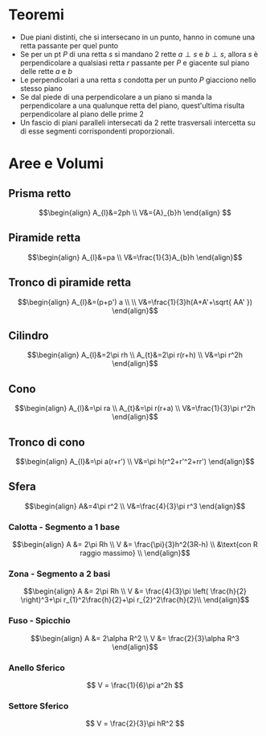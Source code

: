 # Teoremi
- Due piani distinti, che si intersecano in un punto, hanno in comune una retta passante per quel punto
- Se per un pt $P$ di una retta $s$ si mandano 2 rette $a \perp s$ e $b \perp s$, allora $s$ è perpendicolare a qualsiasi retta $r$ passante per $P$ e giacente sul piano delle rette $a$ e $b$
- Le perpendicolari a una retta $s$ condotta per un punto $P$ giacciono nello stesso piano
- Se dal piede di una perpendicolare a un piano si manda la perpendicolare a una qualunque retta del piano, quest'ultima risulta perpendicolare al piano delle prime 2
- Un fascio di piani paralleli intersecati da 2 rette trasversali intercetta su di esse segmenti corrispondenti proporzionali.
# Aree e Volumi
## Prisma retto

$$\begin{align}  
A_{l}&=2ph \\
V&={A}_{b}h   
\end{align} $$


## Piramide retta
$$\begin{align}
A_{l}&=pa \\
V&=\frac{1}{3}A_{b}h
\end{align}$$

## Tronco di piramide retta
$$\begin{align}
A_{l}&=(p+p') a \\ \\
V&=\frac{1}{3}h(A+A'+\sqrt{ AA' })
\end{align}$$

## Cilindro

$$\begin{align}
A_{l}&=2\pi rh \\
A_{t}&=2\pi r(r+h) \\
V&=\pi r^2h
\end{align}$$


## Cono

$$\begin{align}
A_{l}&=\pi ra \\
A_{t}&=\pi r(r+a)  \\
V&=\frac{1}{3}\pi r^2h
\end{align}$$


## Tronco di cono

$$\begin{align}
A_{l}&=\pi a(r+r') \\ 
V&=\pi h(r^2+r'^2+rr') 
\end{align}$$


## Sfera
$$\begin{align}
A&=4\pi r^2 \\
V&=\frac{4}{3}\pi r^3
\end{align}$$

### Calotta - Segmento a 1 base
$$\begin{align}
A &= 2\pi Rh \\
V &= \frac{\pi}{3}h^2(3R-h) \\
&\text{con R raggio massimo} \\
\end{align}$$

### Zona - Segmento a 2 basi
$$\begin{align}
A &= 2\pi Rh \\
V &= \frac{4}{3}\pi \left( \frac{h}{2} \right)^3+\pi r_{1}^2\frac{h}{2}+\pi r_{2}^2\frac{h}{2}\\
\end{align}$$

### Fuso - Spicchio
$$\begin{align}
A &= 2\alpha R^2 \\
V &= \frac{2}{3}\alpha R^3
\end{align}$$

### Anello Sferico
$$
V = \frac{1}{6}\pi a^2h
$$


### Settore Sferico
$$
V = \frac{2}{3}\pi hR^2
$$